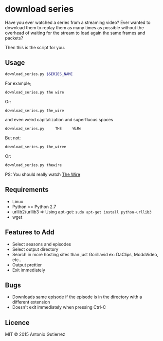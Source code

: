 # download series
Have you ever watched a series from a streaming video? Ever wanted to download
them to replay them as many times as possible without the overhead of waiting
for the stream to load again the same frames and packets?

Then this is the script for you.

## Usage

```bash
download_series.py $SERIES_NAME
```

For example;

```bash
download_series.py the wire
```

Or:

```bash
download_series.py the_wire
```

and even weird capitalization and superfluous spaces

```bash
download_series.py     THE     WiRe
```

But not: 

```bash
download_series.py the_wiree
```

Or:

```bash
download_series.py thewire
```

PS: You should really watch [The
Wire](https://en.wikipedia.org/wiki/The_Wire)

## Requirements
- Linux
- Python >= Python 2.7
- urllib2/urllib3 => Using apt-get: `sudo apt-get install python-urllib3`
- wget

## Features to Add
- Select seasons and episodes
- Select output directory
- Search in more hosting sites than just Gorillavid ex: DaClips, ModoVideo,
  etc..
- Output prettier
- Exit immediately 


## Bugs
- Downloads same episode if the episode is in the directory with a different
  extension
- Doesn't exit immediately when pressing Ctrl-C

## Licence
MIT © 2015 Antonio Gutierrez
